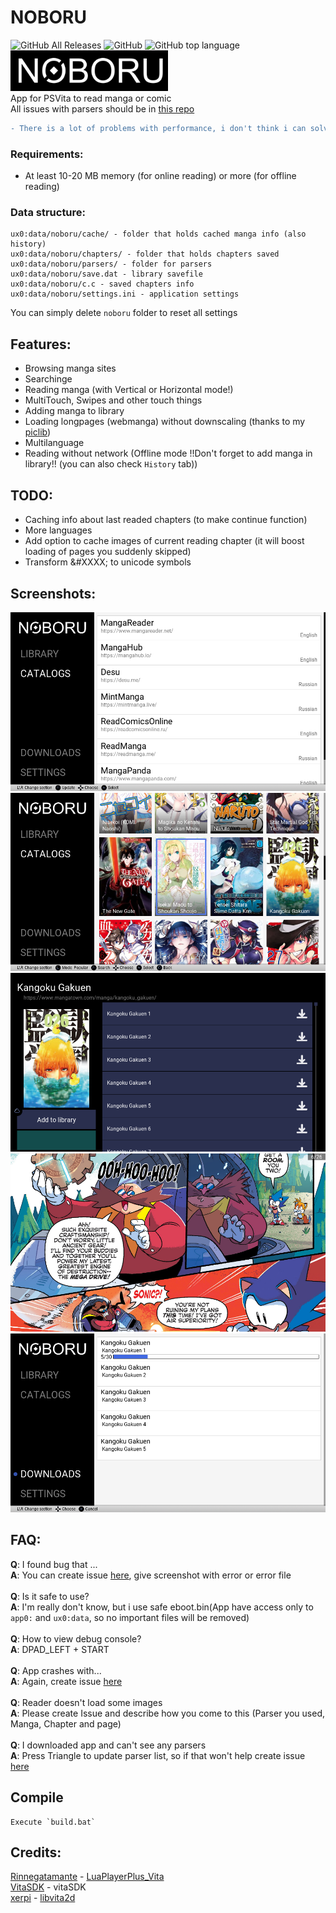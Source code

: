 # NOBORU
![GitHub All Releases](https://img.shields.io/github/downloads/Creckeryop/NOBORU/total)
![GitHub](https://img.shields.io/github/license/Creckeryop/NOBORU)
![GitHub top language](https://img.shields.io/github/languages/top/Creckeryop/NOBORU)
<br>
<img src="/res/logo.png" width="50%" height="50%"><br>
App for PSVita to read manga or comic<br>
All issues with parsers should be in <a href="https://github.com/Creckeryop/NOBORU-parsers">this repo</a>
```diff
- There is a lot of problems with performance, i don't think i can solve 'em all
```
### Requirements:
* At least 10-20 MB memory (for online reading) or more (for offline reading)
### Data structure:
```
ux0:data/noboru/cache/ - folder that holds cached manga info (also history)
ux0:data/noboru/chapters/ - folder that holds chapters saved
ux0:data/noboru/parsers/ - folder for parsers
ux0:data/noboru/save.dat - library savefile
ux0:data/noboru/c.c - saved chapters info
ux0:data/noboru/settings.ini - application settings
```
You can simply delete `noboru` folder to reset all settings
## Features:
* Browsing manga sites
* Searchinge
* Reading manga (with Vertical or Horizontal mode!)
* MultiTouch, Swipes and other touch things
* Adding manga to library
* Loading longpages (webmanga) without downscaling (thanks to my [piclib](https://github.com/Creckeryop/piclib))
* Multilanguage
* Reading without network (Offline mode !!Don't forget to add manga in library!! (you can also check `History` tab))
## TODO:
* Caching info about last readed chapters (to make continue function)
* More languages
* Add option to cache images of current reading chapter (it will boost loading of pages you suddenly skipped)
* Transform &#XXXX; to unicode symbols
## Screenshots:
![s1](/res/screenshot1.png)
![s2](/res/screenshot2.png)
![s3](/res/screenshot3.png)
![s4](/res/screenshot4.png)
![s5](/res/screenshot5.png)
## FAQ:
<b>Q</b>: I found bug that ...<br>
<b>A</b>: You can create issue [here](https://github.com/Creckeryop/NOBORU/issues), give screenshot with error or error file<br>
<br>
<b>Q</b>: Is it safe to use?<br>
<b>A</b>: I'm really don't know, but i use safe eboot.bin(App have access only to `app0:` and `ux0:data`, so no important files will be removed)<br>
<br>
<b>Q</b>: How to view debug console?<br>
<b>A</b>: DPAD_LEFT + START<br>
<br>
<b>Q</b>: App crashes with...<br>
<b>A</b>: Again, create issue [here](https://github.com/Creckeryop/NOBORU/issues)<br>
<br>
<b>Q</b>: Reader doesn't load some images<br>
<b>A</b>: Please create Issue and describe how you come to this (Parser you used, Manga, Chapter and page)<br>
<br>
<b>Q</b>: I downloaded app and can't see any parsers<br>
<b>A</b>: Press Triangle to update parser list, so if that won't help create issue [here](https://github.com/Creckeryop/NOBORU/issues)<br>
## Compile
	Execute `build.bat`
## Credits:
[Rinnegatamante](https://github.com/Rinnegatamante) - [LuaPlayerPlus_Vita](https://github.com/Rinnegatamante/lpp-vita)
<br>[VitaSDK](https://github.com/vitasdk) - vitaSDK
<br>[xerpi](https://github.com/xerpi) - [libvita2d](https://github.com/xerpi/libvita2d)
